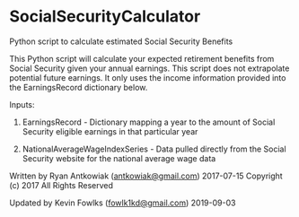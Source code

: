 # SocialSecurityCalculator
Python script to calculate estimated Social Security Benefits


 This Python script will calculate your expected retirement benefits
 from Social Security given your annual earnings. This script does
 not extrapolate potential future earnings. It only uses the income
 information provided into the EarningsRecord dictionary below.

 Inputs:
 
1) EarningsRecord -
Dictionary mapping a year to the amount of Social
Security eligible earnings in that particular year

2) NationalAverageWageIndexSeries -
Data pulled directly from the Social Security website for the
national average wage data


 Written by Ryan Antkowiak (antkowiak@gmail.com) 2017-07-15
 Copyright (c) 2017 All Rights Reserved

 Updated by Kevin Fowlks (fowlk1kd@gmail.com) 2019-09-03

